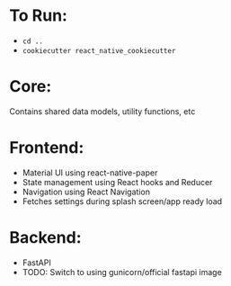 # To Run:

- `cd ..`
- `cookiecutter react_native_cookiecutter`

# Core:

Contains shared data models, utility functions, etc

# Frontend:

- Material UI using react-native-paper
- State management using React hooks and Reducer
- Navigation using React Navigation
- Fetches settings during splash screen/app ready load

# Backend:

- FastAPI
- TODO: Switch to using gunicorn/official fastapi image
